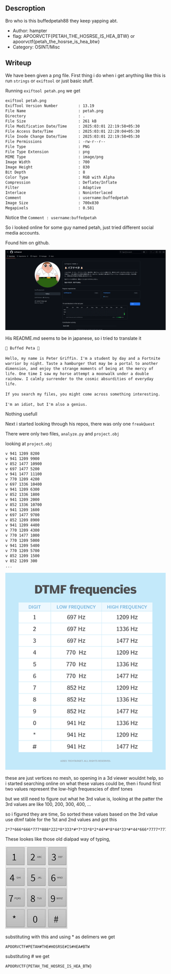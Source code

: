 ## Descroption
Bro who is this buffedpetah88 they keep yapping abt. 

- Author: hampter
- flag: APOORVCTF{PETAH_THE_HOSRSE_IS_HEA_BTW} or apoorvctf{petah_the_hosrse_is_hea_btw}
- Category: OSINT/Misc

## Writeup

We have been given a png file. First thing i do when i get anything like this is run `strings` or `exiftool` or just basic stuff.

Running `exiftool petah.png` we get
```
exiftool petah.png
ExifTool Version Number         : 13.19
File Name                       : petah.png
Directory                       : .
File Size                       : 261 kB
File Modification Date/Time     : 2025:03:01 22:19:58+05:30
File Access Date/Time           : 2025:03:01 22:20:04+05:30
File Inode Change Date/Time     : 2025:03:01 22:19:58+05:30
File Permissions                : -rw-r--r--
File Type                       : PNG
File Type Extension             : png
MIME Type                       : image/png
Image Width                     : 700
Image Height                    : 830
Bit Depth                       : 8
Color Type                      : RGB with Alpha
Compression                     : Deflate/Inflate
Filter                          : Adaptive
Interlace                       : Noninterlaced
Comment                         : username:buffedpetah
Image Size                      : 700x830
Megapixels                      : 0.581
```

Notice the `Comment : username:buffedpetah`

So i looked online for some guy named petah, just tried different social media accounts.

Found him on github.

![github](./files/writeup_images/github.png)

His README.md seems to be in japanese, so i tried to translate it 
```
🐔 Buffed Peta 🐔

Hello, my name is Peter Griffin. I'm a student by day and a Fortnite warrior by night. Taste a hamburger that may be a portal to another dimension, and enjoy the strange moments of being at the mercy of life. One time I saw my horse attempt a moonwalk under a double rainbow. I calmly surrender to the cosmic absurdities of everyday life.

If you search my files, you might come across something interesting.

I'm an idiot, but I'm also a genius.
```

Nothing usefull

Next i started looking through his repos, there was only one `freakQuest`

There were only two files, `analyze.py` and `project.obj`

looking at `project.obj` 
```
v 941 1209 8200
v 941 1209 9900
v 852 1477 10900
v 697 1477 5200
v 941 1477 11100
v 770 1209 4200
v 697 1336 10400
v 941 1209 6300
v 852 1336 1800
v 941 1209 2000
v 852 1336 10700
v 941 1209 1600
v 697 1477 9700
v 852 1209 8900
v 941 1209 4400
v 770 1209 4300
v 770 1477 1000
v 770 1209 5000
v 941 1209 5400
v 770 1209 5700
v 852 1209 1500
v 852 1209 300
...
```
![dtmf](./files/writeup_images/dtmf.png)

these are just vertices no mesh, so opening in a 3d viewer wouldnt help, so i started searching online on what these values could be, then i found first two values represent the low-high frequescies of dtmf tones

but we still need to figure out what he 3rd value is, looking at the patter the 3rd values are like 100, 200, 300, 400, ...

so i figured they are time, So sorted these values based on the 3rd value use dtmf table for the 1st and 2nd values and got this

```
2*7*666*666*777*888*222*8*333*#*7*33*8*2*44*#*8*44*33*#*44*666*7777*777*7777*33*#*444*7777*#*44*33*2*#*22*8*9*#
```

These lookes like those old dialpad way of typing,

![dialpad](./files/writeup_images/dialpad.jpg)

substituting with this and using * as delimers we get

```
APOORVCTF#PETAH#THE#HOSRSE#IS#HEA#BTW
```

substituting # we get
```
APOORVCTF{PETAH_THE_HOSRSE_IS_HEA_BTW}
```